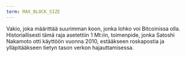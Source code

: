 ```yaml
---
term: MAX_BLOCK_SIZE
---
```


Vakio, joka määrittää suurimman koon, jonka lohko voi Bitcoinissa olla. Historiallisesti tämä raja asetettiin 1 Mt:iin, toimenpide, jonka Satoshi Nakamoto otti käyttöön vuonna 2010, estääkseen roskapostia ja ylläpitääkseen tietyn tason verkon hajauttamisessa.